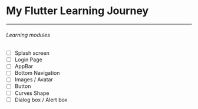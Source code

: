 # My Flutter Learning Journey

---

###### Learning modules

- [ ] Splash screen
- [ ] Login Page
- [ ] AppBar
- [ ] Bottom Navigation
- [ ] Images / Avatar
- [ ] Button
- [ ] Curves Shape
- [ ] Dialog box / Alert box
